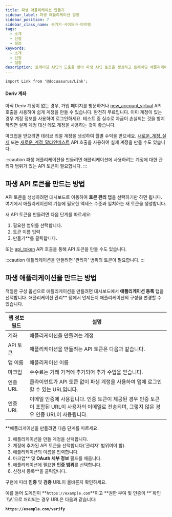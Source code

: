 ```yaml
---
title: 파생 애플리케이션 만들기
sidebar_label: 파생 애플리케이션 설정
sidebar_position: 7
sidebar_class_name: 숨기기-사이드바-아이템
tags:
  - 소개
  - 신청
  - 설정
keywords:
  - 소개
  - 신청
  - 설정
description: 트레이딩 API의 도움을 받아 파생 API 토큰을 생성하고 트레이딩 애플리케이션을 구축하는 단계별 가이드입니다. 더 보기.
---
```


```mdx-code-block
import Link from '@docusaurus/Link';
```

#### Deriv 계좌

아직 Deriv 계정이 없는 경우, 가입 페이지를 방문하거나 <a href="/api-explorer#new_account_virtual" target="_blank" rel="noopener noreferrer">new_account_virtual</a> API 호출을 사용하여 쉽게 계정을 만들 수 있습니다. 완전히 무료입니다. 이미 계정이 있는 경우 계정 정보를 사용하여 로그인하세요. 테스트 중 실수로 자금이 손실되는 것을 방지하려면 실제 계정 대신 데모 계정을 사용하는 것이 좋습니다.

마크업을 받으려면 데리브 리얼 계정을 생성하여 월별 수익을 받으세요. <a href="/api-explorer#new_account_real" target="_blank" rel="noopener noreferrer">새로운_계정_실제</a> 또는 <a href="/api-explorer#new_account_maltainvest" target="_blank" rel="noopener noreferrer">새로운_계정_말타인베스트</a> API 호출을 사용하여 실제 계정을 만들 수도 있습니다.

:::caution
파생 애플리케이션을 만들려면 애플리케이션에 사용하려는 계정에 대한 관리자 범위가 있는 API 토큰이 필요합니다.
:::

## 파생 API 토큰을 만드는 방법

API 토큰을 생성하려면 대시보드로 이동하여 **토큰 관리** 탭을 선택하기만 하면 됩니다. 여기에서 애플리케이션의 기능에 필요한 액세스 수준과 일치하는 새 토큰을 생성합니다.

새 API 토큰을 만들려면 다음 단계를 따르세요:

1. 필요한 범위를 선택합니다.
2. 토큰 이름 입력
3. 만들기\*\*를 클릭합니다.

또는 <a href="/api-explorer#api_token" target="_blank" rel="noopener noreferrer">api_token</a> API 호출을 통해 API 토큰을 만들 수도 있습니다.

:::caution
애플리케이션을 만들려면 '관리자' 범위의 토큰이 필요합니다.
:::

## 파생 애플리케이션을 만드는 방법

적절한 구성 옵션으로 애플리케이션을 만들려면 대시보드에서 **애플리케이션 등록** 탭을 선택합니다. 애플리케이션 관리\*\* 탭에서 언제든지 애플리케이션의 구성을 변경할 수 있습니다.

| 앱 정보 필드 | 설명                                                                                                                    |
| ------- | --------------------------------------------------------------------------------------------------------------------- |
| 계좌      | 애플리케이션을 만들려는 계정                                                                                                       |
| API 토큰  | 애플리케이션을 만들려는 API 토큰은 다음과 같습니다.                                                                        |
| 앱 이름    | 애플리케이션 이름                                                                                                             |
| 마크업     | 수수료는 거래 가격에 추가되어 추가 수입을 얻습니다.                                                                         |
| 인증 URL  | 클라이언트가 API 토큰 없이 파생 계정을 사용하여 앱에 로그인할 수 있는 URL입니다.                                                     |
| 인증 URL  | 이메일 인증에 사용됩니다. 인증 토큰이 제공된 경우 인증 토큰이 포함된 URL이 사용자의 이메일로 전송되며, 그렇지 않은 경우 인증 URL이 사용됩니다. |

\*\*애플리케이션을 만들려면 다음 단계를 따르세요.

1. 애플리케이션을 만들 계정을 선택합니다.
2. 계정에 추가된 API 토큰을 선택합니다(\'관리자\' 범위여야 함).
3. 애플리케이션의 이름을 입력합니다.
4. 마크업\*\* 및 **OAuth 세부 정보** 필드를 채웁니다.
5. 애플리케이션에 필요한 **인증 범위**를 선택합니다.
6. 신청서 등록\*\*을 클릭합니다.

구현에 따라 **인증** 및 **검증** URL이 올바른지 확인하세요.

예를 들어 도메인이 \*\*`https://example.com`\*\*이고 \*\*권한 부여 및 인증이 \*\*\`확인\`\\\\\\\\`으로 처리되는 경우 URL은 다음과 같습니다:

**`https://example.com/verify`**
